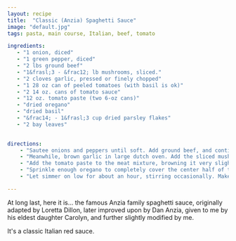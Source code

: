 ```yaml
---
layout: recipe
title:  "Classic (Anzia) Spaghetti Sauce"
image: "default.jpg"
tags: pasta, main course, Italian, beef, tomato

ingredients:
   - "1 onion, diced"
   - "1 green pepper, diced"
   - "2 lbs ground beef"
   - "1&frasl;3 - &frac12; lb mushrooms, sliced."
   - "2 cloves garlic, pressed or finely chopped"
   - "1 28 oz can of peeled tomatoes (with basil is ok)"
   - "2 14 oz. cans of tomato sauce"
   - "12 oz. tomato paste (two 6-oz cans)"
   - "dried oregano"
   - "dried basil"
   - "&frac14; - 1&frasl;3 cup dried parsley flakes"
   - "2 bay leaves"
   

directions:
    - "Sautee onions and peppers until soft. Add ground beef, and continue sauteeing until meat is well browned."
    - "Meanwhile, brown garlic in large dutch oven. Add the sliced mushrooms and sautee until soft. Add tomato sauce and whole tomatoes, mashing whole tomatoes up by hand or with a wooden spoon. large pot. Add parsley and bay leaves."
    - "Add the tomato paste to the meat mixture, browning it very slightly in the bottom of the pan. Add a bit of tomato mixture to the meat to deglaze the pan, pouring this mixture back into the tomato mixture."
    - "Sprinkle enough oregano to completely cover the center half of the pot. Add a few shakes of basil. Season to taste, of course."
    - "Let simmer on low for about an hour, stirring occasionally. Makes 12-16 servings, which freeze extremely well."

---
```

 At long last, here it is... the famous Anzia family spaghetti sauce, originally adapted by Loretta Dillon, later improved upon by Dan Anzia, given to me by his eldest daughter Carolyn, and further slightly modified by me.  

 It's a classic Italian red sauce.
